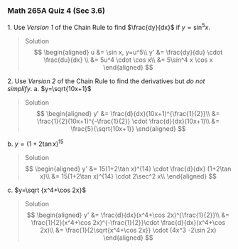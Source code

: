 ### Math 265A Quiz 4 (Sec 3.6)
1\. Use *Version 1* of the Chain Rule to find $\frac{dy}{dx}$ if $y=\sin^5 x$.
>Solution
$$
\begin{aligned}
u &= \sin x, y=u^5\\
y' &= \frac{dy}{du}  \cdot \frac{du}{dx} \\
&= 5u^4 \cdot \cos x\\
&= 5\sin^4 x \cos x
\end{aligned}
$$

2\. Use *Version 2* of the Chain Rule to find the derivatives but *do not simplify*.
a. $y=\sqrt{10x+1}$
>Solution
$$
\begin{aligned}
y' &= \frac{d}{dx}(10x+1)^{\frac{1}{2}}\\
&= \frac{1}{2}(10x+1)^{-\frac{1}{2}} \cdot \frac{d}{dx}(10x+1)\\
&= \frac{5}{\sqrt{10x+1}}
\end{aligned}
$$

b. $y=(1+2\tan x)^{15}$
>Solution
$$
\begin{aligned}
y' &= 15(1+2\tan x)^{14} \cdot \frac{d}{dx} (1+2\tan x)\\
&= 15(1+2\tan x)^{14} \cdot 2\sec^2 x\\
\end{aligned}
$$

c. $y=\sqrt {x^4+\cos 2x}$
>Solution
$$
\begin{aligned}
y' &= \frac{d}{dx}(x^4+\cos 2x)^{\frac{1}{2}}\\
&= \frac{1}{2}(x^4+\cos 2x)^{-\frac{1}{2}}\cdot \frac{d}{dx}(x^4+\cos 2x)\\
&= \frac{1}{2\sqrt{x^4+\cos 2x}} \cdot (4x^3 -2\sin 2x)
\end{aligned}
$$
